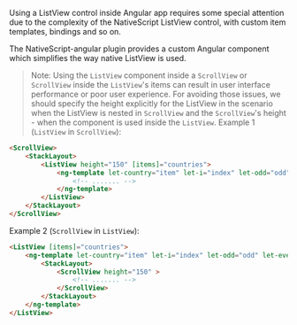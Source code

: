 Using a ListView control inside Angular app requires some special attention due to the complexity of the NativeScript ListView control, with custom item templates, bindings and so on. 

The NativeScript-angular plugin provides a custom Angular component which simplifies the way native ListView is used. 

> Note: Using the `ListView` component inside a `ScrollView` or `ScrollView` inside the `ListView`'s items can result in user interface performance or poor user experience. For avoiding those issues, we should specify the height explicitly for the ListView in the scenario when the ListView is nested in `ScrollView` and the `ScrollView`'s height - when the component is used inside the `ListView`. 
Example 1 (`ListView` in `ScrollView`): 
```HTML
<ScrollView>
    <StackLayout>
        <ListView height="150" [items]="countries">
            <ng-template let-country="item" let-i="index" let-odd="odd" let-even="even">
                <!-- ....... -->
            </ng-template>
        </ListView>
    </StackLayout>
</ScrollView>
```
Example 2 (`ScrollView` in `ListView`): 
```HTML
<ListView [items]="countries">
    <ng-template let-country="item" let-i="index" let-odd="odd" let-even="even">
        <StackLayout>
            <ScrollView height="150" >
                <!-- ....... -->
            </ScrollView>
        </StackLayout>
    </ng-template>
</ListView>
```
